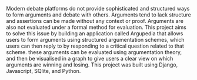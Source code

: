 Modern debate platforms do not provide sophisticated and structured ways to form arguments and debate with others. Arguments tend to lack structure and assertions can be made without any context or proof. Arguments are also not evaluated under a formal method for evaluation.
This project aims to solve this issue by building an application called Argupedia that allows users to form arguments using structured argumentation schemes, which users can then reply to by responding to a critical question related to that scheme. these arguments can be evaluated using argumentation theory, and then be visualised in a graph to give users a clear view on which arguments are winning and losing.
This project was built using Django, Javascript, SQlite, and Python. 

